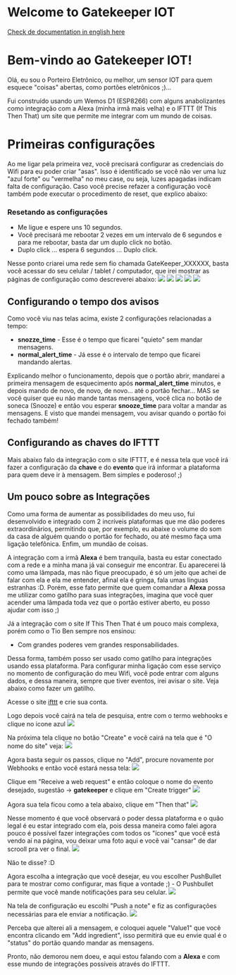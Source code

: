 # Welcome to Gatekeeper IOT
[Check de documentation in english here](./README.en.md)

# Bem-vindo ao Gatekeeper IOT!

Olá, eu sou o Porteiro Eletrônico, ou melhor, um sensor IOT para quem esquece "coisas" abertas, como portões eletrônicos ;)...

Fui construído usando um Wemos D1 (ESP8266) com alguns anabolizantes como integração com a Alexa (minha irmã mais velha) e o IFTTT (If This Then That) um site que permite me integrar com um mundo de coisas.

# Primeiras configurações

Ao me ligar pela primeira vez, você precisará configurar as credenciais do Wifi para eu poder criar "asas". Isso é identificado se você não ver uma luz "azul forte" ou "vermelha" no meu case, ou seja, luzes apagadas indicam falta de configuração. Caso você precise refazer a configuração você também pode executar o procedimento de reset, que explico abaixo:

### Resetando as configurações

- Me ligue e espere uns 10 segundos.
- Você precisará me rebootar 2 vezes em um intervalo de 6 segundos e para me rebootar, basta dar um duplo click no botão.
- Duplo click ... espera 6 segundos ... Duplo click.

Nesse ponto criarei uma rede sem fio chamada GateKeeper_XXXXXX, basta você acessar do seu celular / tablet / computador, que irei mostrar as páginas de configuração como descreverei abaixo:
![](./assets/wificonfig01.jpg)
![](./assets/wificonfig02.jpg)
![](./assets/wificonfig03.jpg)
![](./assets/wificonfig04.jpg)
![](./assets/wificonfig05.jpg)

## Configurando o tempo dos avisos
Como você viu nas telas acima, existe 2 configurações relacionadas a tempo:
- **snozze_time** - Esse é o tempo que ficarei "quieto" sem mandar mensagens.
- **normal_alert_time** - Já esse é o intervalo de tempo que ficarei mandando alertas.

Explicando melhor o funcionamento, depois que o portão abrir, mandarei a primeira mensagem de esquecimento após **normal_alert_time** minutos, e depois mando de novo, de novo, de novo... até o portão fechar... MAS se você quiser que eu não mande tantas mensagens, você clica no botão de soneca (Snooze) e então vou esperar **snooze_time** para voltar a mandar as mensagens. E visto que mandei mensagem, vou avisar quando o portão foi fechado também!

## Configurando as chaves do IFTTT
Mais abaixo falo da integração com o site IFTTT, e é nessa tela que você irá fazer a configuração da **chave** e do **evento** que irá informar a plataforma para quem deve ir à mensagem. Bem simples e poderoso! ;)


## Um pouco sobre as Integrações

Como uma forma de aumentar as possibilidades do meu uso, fui desenvolvido e integrado com 2 incríveis plataformas que me dão poderes extraordinários, permitindo que, por exemplo, eu abaixe o volume do som da casa de alguém quando o portão for fechado, ou até mesmo faça uma ligação telefônica. Enfim, um mundão de coisas.

A integração com a irmã **Alexa** é bem tranquila, basta eu estar conectado com a rede e a minha mana já vai conseguir me encontrar. Eu aparecerei lá como uma lâmpada, mas não fique preocupado, é só um jeito que achei de falar com ela e ela me entender, afinal ela é gringa, fala umas línguas  estranhas :D. Porém, esse fato permite que quem comandar a **Alexa** possa me utilizar como gatilho para suas integrações, imagina que você quer acender uma lâmpada toda vez que o portão estiver aberto, eu posso ajudar com isso ;)

Já a integração com o site If This Then That é um pouco mais complexa, porém como o Tio Ben sempre nos ensinou:
- Com grandes poderes vem grandes responsabilidades.

Dessa forma, também posso ser usado como gatilho para integrações usando essa plataforma. Para configurar minha ligação com esse serviço no momento de configuração do meu Wifi, você pode entrar com alguns dados, e dessa maneira, sempre que tiver eventos, irei avisar o site. Veja abaixo como fazer um gatilho.

Acesse o site [ifttt](https://ifttt.com/explore) e crie sua conta.

Logo depois você cairá na tela de pesquisa, entre com o termo webhooks e clique no icone azul
![](./assets/ifttt01.png)

Na próxima tela clique no botão "Create" e você cairá na tela que é "O nome do site" veja:
![](./assets/ifttt02.png)

Agora basta seguir os passos, clique no "Add", procure novamente por Webhooks e então você estará nessa tela:
![](./assets/ifttt03.png)

Clique em "Receive a web request" e então coloque o nome do evento desejado, sugestão -> **gatekeeper** e clique em "Create trigger"
![](./assets/ifttt04.png)

Agora sua tela ficou como a tela abaixo, clique em  "Then that"
![](./assets/ifttt05.png)

Nesse momento é que você observará o poder dessa plataforma e o quão legal é eu estar integrado com ela, pois dessa maneira como falei agora pouco é possível fazer integrações com todos os "ícones" que você está vendo aí na página, vou deixar uma foto aqui e você vai "cansar" de dar scrooll pra ver o final.
![](./assets/ifttt_all.png)

Não te disse? :D

Agora escolha a integração que você desejar, eu vou escolher PushBullet para te mostrar como configurar, mas fique a vontade ;) - O Pushbullet permite que você mande notificações para seu celular.
![](./assets/ifttt06.png)

Na tela de configuração eu escolhi "Push a note" e fiz as configurações necessárias para ele enviar a notificação.
![](./assets/ifttt07.png)

Perceba que alterei ali a mensagem, e coloquei aquele "Value1" que você encontra clicando em "Add ingredient", isso permitirá que eu envie qual é o "status" do portão quando mandar as mensagens.

Pronto, não demorou nem doeu, e aqui estou falando com a **Alexa** e com esse mundo de integrações possíveis através do IFTTT.